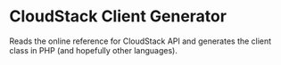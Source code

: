 CloudStack Client Generator
===========================

Reads the online reference for CloudStack API and generates the client class in PHP (and hopefully other languages).
